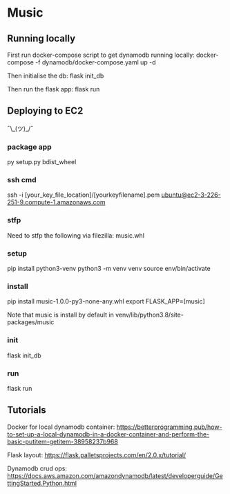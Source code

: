 # Music

## Running locally
First run docker-compose script to get dynamodb running locally:
    docker-compose -f dynamodb/docker-compose.yaml up -d

Then initialise the db:
    flask init_db

Then run the flask app:
    flask run

## Deploying to EC2
¯\\\_(ツ)\_/¯

### package app
py setup.py bdist_wheel

### ssh cmd
ssh -i [your_key_file_location]/[yourkeyfilename].pem ubuntu@ec2-3-226-251-9.compute-1.amazonaws.com

### stfp
Need to stfp the following via filezilla:
music.whl

### setup
pip install python3-venv
python3 -m venv venv
source env/bin/activate

### install
pip install music-1.0.0-py3-none-any.whl
export FLASK_APP=[music]

Note that music is install by default in venv/lib/python3.8/site-packages/music

### init
flask init_db

### run 
flask run


## Tutorials
Docker for local dynamodb container:
https://betterprogramming.pub/how-to-set-up-a-local-dynamodb-in-a-docker-container-and-perform-the-basic-putitem-getitem-38958237b968

Flask layout:
https://flask.palletsprojects.com/en/2.0.x/tutorial/

Dynamodb crud ops:
https://docs.aws.amazon.com/amazondynamodb/latest/developerguide/GettingStarted.Python.html